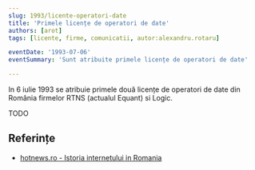 ```yaml
---
slug: 1993/licente-operatori-date
title: 'Primele licențe de operatori de date'
authors: [arot]
tags: [licente, firme, comunicatii, autor:alexandru.rotaru]

eventDate: '1993-07-06'
eventSummary: 'Sunt atribuite primele licențe de operatori de date'

---
```


In 6 iulie 1993 se atribuie primele două licențe de operatori de date
din România firmelor RTNS (actualul Equant) si Logic.

<!-- truncate -->

TODO

## Referințe

- [hotnews.ro - Istoria internetului in Romania](https://economie.hotnews.ro/stiri-20_ani_internet-15969144-istoria-internetului-romania-alexandru-rotaru-nu-pot-spun-inventat-noi-ceva-plus-aici-romania-doar-majoritatea-noutatilor-adoptat-printre-primii.htm)
